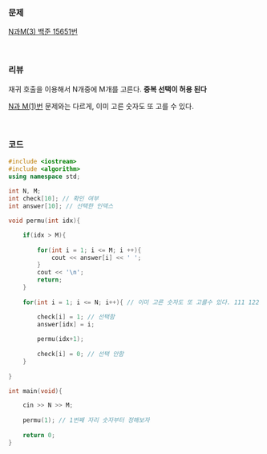 ### 문제

[N과M(3) 백준 15651번](https://www.acmicpc.net/problem/15651)

</br>

### 리뷰

재귀 호출을 이용해서 N개중에 M개를 고른다. **중복 선택이 허용 된다** 

[N과 M(1)번](https://www.acmicpc.net/problem/15649) 문제와는 다르게, 이미 고른 숫자도 또 고를 수 있다. 

</br>

### 코드

```c++
#include <iostream>
#include <algorithm>
using namespace std;
 
int N, M;
int check[10]; // 확인 여부  
int answer[10]; // 선택한 인덱스  

void permu(int idx){

 	if(idx > M){
 	
 		for(int i = 1; i <= M; i ++){
 			cout << answer[i] << ' ';
		}
		cout << '\n';
		return; 
	}
	
	for(int i = 1; i <= N; i++){ // 이미 고른 숫자도 또 고를수 있다. 111 122 가능 

		check[i] = 1; // 선택함 
		answer[idx] = i;
		
		permu(idx+1); 
		
		check[i] = 0; // 선택 안함  
	}
 
}

int main(void){

	cin >> N >> M;
	
 	permu(1); // 1번째 자리 숫자부터 정해보자  
	
	return 0;	
}
```



